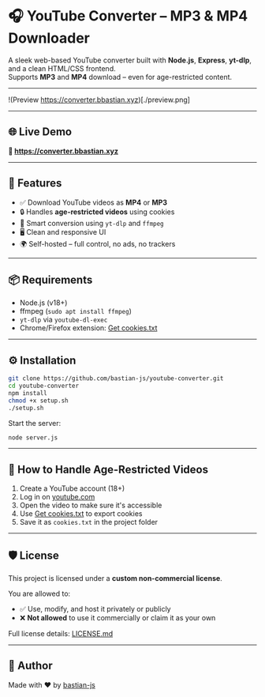 # 🎧 YouTube Converter – MP3 & MP4 Downloader

A sleek web-based YouTube converter built with **Node.js**, **Express**, **yt-dlp**, and a clean HTML/CSS frontend.  
Supports **MP3** and **MP4** download – even for age-restricted content.

---

!(Preview https://converter.bbastian.xyz)[./preview.png]

---

## 🌐 Live Demo

**🔗 https://converter.bbastian.xyz**

---

## 🚀 Features

- ✅ Download YouTube videos as **MP4** or **MP3**
- 🔒 Handles **age-restricted videos** using cookies
- 🧠 Smart conversion using `yt-dlp` and `ffmpeg`
- 🖥️ Clean and responsive UI
- 🌍 Self-hosted – full control, no ads, no trackers

---

## 📦 Requirements

- Node.js (v18+)
- ffmpeg (`sudo apt install ffmpeg`)
- `yt-dlp` via `youtube-dl-exec`
- Chrome/Firefox extension: [Get cookies.txt](https://chromewebstore.google.com/detail/get-cookiestxt/kidcjjlhfdekbiccloailngohjphfmgb)

---

## ⚙️ Installation

```bash
git clone https://github.com/bastian-js/youtube-converter.git
cd youtube-converter
npm install
chmod +x setup.sh
./setup.sh
```

Start the server:

```bash
node server.js
```

---

## 🍪 How to Handle Age-Restricted Videos

1. Create a YouTube account (18+)
2. Log in on [youtube.com](https://youtube.com)
3. Open the video to make sure it's accessible
4. Use [Get cookies.txt](https://chromewebstore.google.com/detail/get-cookiestxt/kidcjjlhfdekbiccloailngohjphfmgb) to export cookies
5. Save it as `cookies.txt` in the project folder

---

## 🛡️ License

This project is licensed under a **custom non-commercial license**.

You are allowed to:

- ✅ Use, modify, and host it privately or publicly  
- ❌ **Not allowed** to use it commercially or claim it as your own

Full license details: [LICENSE.md](./LICENSE)

---

## 🧠 Author

Made with ❤️ by [bastian-js](https://github.com/bastian-js)
